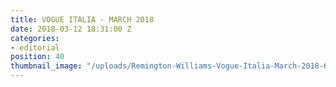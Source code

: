 ```yaml
---
title: VOGUE ITALIA - MARCH 2018
date: 2018-03-12 18:31:00 Z
categories:
- editorial
position: 40
thumbnail_image: "/uploads/Remington-Williams-Vogue-Italia-March-2018-620x769.jpg"
---
```


